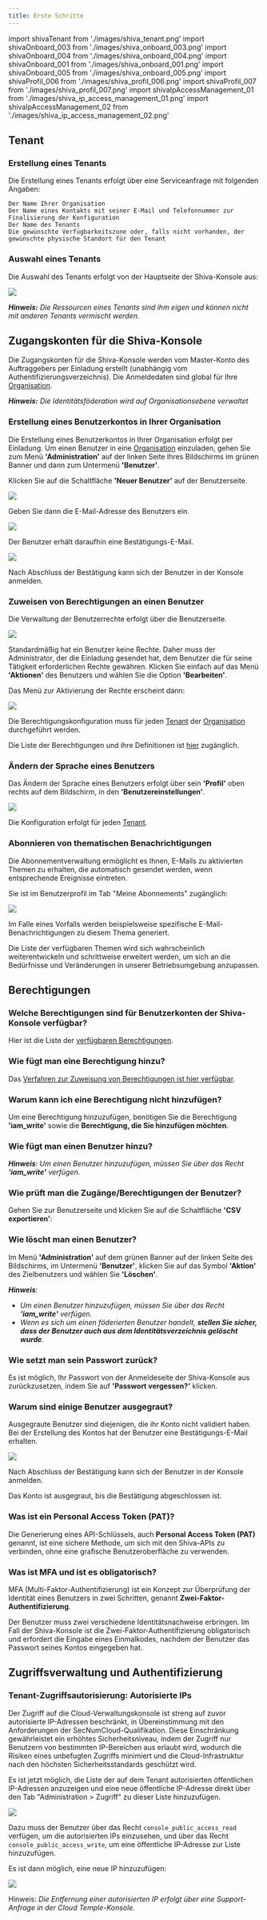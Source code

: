 ```yaml
---
title: Erste Schritte
---
```

import shivaTenant from './images/shiva_tenant.png'
import shivaOnboard_003 from './images/shiva_onboard_003.png'
import shivaOnboard_004 from './images/shiva_onboard_004.png'
import shivaOnboard_001 from './images/shiva_onboard_001.png'
import shivaOnboard_005 from './images/shiva_onboard_005.png'
import shivaProfil_006 from './images/shiva_profil_006.png'
import shivaProfil_007 from './images/shiva_profil_007.png'
import shivaIpAccessManagement_01 from './images/shiva_ip_access_management_01.png'
import shivaIpAccessManagement_02 from './images/shiva_ip_access_management_02.png'

## Tenant

### Erstellung eines Tenants

Die Erstellung eines Tenants erfolgt über eine Serviceanfrage mit folgenden Angaben:

    Der Name Ihrer Organisation
    Der Name eines Kontakts mit seiner E-Mail und Telefonnummer zur Finalisierung der Konfiguration
    Der Name des Tenants
    Die gewünschte Verfügbarkeitszone oder, falls nicht vorhanden, der gewünschte physische Standort für den Tenant

### Auswahl eines Tenants

Die Auswahl des Tenants erfolgt von der Hauptseite der Shiva-Konsole aus:

<img src={shivaTenant} />

*__Hinweis:__ Die Ressourcen eines Tenants sind ihm eigen und können nicht mit anderen Tenants vermischt werden.*

## Zugangskonten für die Shiva-Konsole

Die Zugangskonten für die Shiva-Konsole werden vom Master-Konto des Auftraggebers per Einladung erstellt (unabhängig vom Authentifizierungsverzeichnis).
Die Anmeldedaten sind global für Ihre [Organisation](concepts.md#organisations).

*__Hinweis:__ Die Identitätsföderation wird auf Organisationsebene verwaltet*

### Erstellung eines Benutzerkontos in Ihrer Organisation

Die Erstellung eines Benutzerkontos in Ihrer Organisation erfolgt per Einladung. Um einen Benutzer in eine [Organisation](concepts.md#organisations) einzuladen, gehen Sie zum Menü __'Administration'__ auf der linken Seite Ihres Bildschirms im grünen Banner und dann zum Untermenü __'Benutzer'__.

Klicken Sie auf die Schaltfläche __'Neuer Benutzer'__ auf der Benutzerseite.

<img src={shivaOnboard_003} />

Geben Sie dann die E-Mail-Adresse des Benutzers ein.

<img src={shivaOnboard_004} />

Der Benutzer erhält daraufhin eine Bestätigungs-E-Mail.

<img src={shivaOnboard_001} />

Nach Abschluss der Bestätigung kann sich der Benutzer in der Konsole anmelden.

### Zuweisen von Berechtigungen an einen Benutzer

Die Verwaltung der Benutzerrechte erfolgt über die Benutzerseite.

<img src={shivaOnboard_003} />

Standardmäßig hat ein Benutzer keine Rechte. Daher muss der Administrator, der die Einladung gesendet hat, dem Benutzer die für seine Tätigkeit erforderlichen Rechte gewähren. Klicken Sie einfach auf das Menü __'Aktionen'__ des Benutzers und wählen Sie die Option __'Bearbeiten'__.

Das Menü zur Aktivierung der Rechte erscheint dann:

<img src={shivaOnboard_005} />

Die Berechtigungskonfiguration muss für jeden [Tenant](concepts.md#tenant) der [Organisation](concepts.md#organisations) durchgeführt werden.

Die Liste der Berechtigungen und ihre Definitionen ist [hier](#permissions) zugänglich.

### Ändern der Sprache eines Benutzers

Das Ändern der Sprache eines Benutzers erfolgt über sein __'Profil'__ oben rechts auf dem Bildschirm, in den __'Benutzereinstellungen'__.

<img src={shivaProfil_006} />

Die Konfiguration erfolgt für jeden [Tenant](concepts.md#tenant).

### Abonnieren von thematischen Benachrichtigungen

Die Abonnementverwaltung ermöglicht es Ihnen, E-Mails zu aktivierten Themen zu erhalten, die automatisch gesendet werden, wenn entsprechende Ereignisse eintreten.

Sie ist im Benutzerprofil im Tab "Meine Abonnements" zugänglich:

<img src={shivaProfil_007} />

Im Falle eines Vorfalls werden beispielsweise spezifische E-Mail-Benachrichtigungen zu diesem Thema generiert.

Die Liste der verfügbaren Themen wird sich wahrscheinlich weiterentwickeln und schrittweise erweitert werden, um sich an die Bedürfnisse und Veränderungen in unserer Betriebsumgebung anzupassen.

## Berechtigungen

### Welche Berechtigungen sind für Benutzerkonten der Shiva-Konsole verfügbar?

Hier ist die Liste der [verfügbaren Berechtigungen](#permissions).

### Wie fügt man eine Berechtigung hinzu?

Das [Verfahren zur Zuweisung von Berechtigungen ist hier verfügbar](#permissions).

### Warum kann ich eine Berechtigung nicht hinzufügen?

Um eine Berechtigung hinzuzufügen, benötigen Sie die Berechtigung __'iam_write'__ sowie die __Berechtigung, die Sie hinzufügen möchten__.

### Wie fügt man einen Benutzer hinzu?

*__Hinweis__: Um einen Benutzer hinzuzufügen, müssen Sie über das Recht __'iam_write'__ verfügen.*

### Wie prüft man die Zugänge/Berechtigungen der Benutzer?

Gehen Sie zur Benutzerseite und klicken Sie auf die Schaltfläche __'CSV exportieren'__:

### Wie löscht man einen Benutzer?

Im Menü __'Administration'__ auf dem grünen Banner auf der linken Seite des Bildschirms, im Untermenü __'Benutzer'__, klicken Sie auf das Symbol __'Aktion'__ des Zielbenutzers und wählen Sie __'Löschen'__.

*__Hinweis__:*

- *Um einen Benutzer hinzuzufügen, müssen Sie über das Recht __'iam_write'__ verfügen.*
- *Wenn es sich um einen föderierten Benutzer handelt, __stellen Sie sicher, dass der Benutzer auch aus dem Identitätsverzeichnis gelöscht wurde__.*

### Wie setzt man sein Passwort zurück?

Es ist möglich, Ihr Passwort von der Anmeldeseite der Shiva-Konsole aus zurückzusetzen, indem Sie auf __'Passwort vergessen?'__ klicken.

### Warum sind einige Benutzer ausgegraut?

Ausgegraute Benutzer sind diejenigen, die ihr Konto nicht validiert haben. Bei der Erstellung des Kontos hat der Benutzer eine Bestätigungs-E-Mail erhalten.

<img src={shivaOnboard_001} />

Nach Abschluss der Bestätigung kann sich der Benutzer in der Konsole anmelden.

Das Konto ist ausgegraut, bis die Bestätigung abgeschlossen ist.

### Was ist ein Personal Access Token (PAT)?

Die Generierung eines API-Schlüssels, auch __Personal Access Token (PAT)__ genannt, ist eine sichere Methode, um sich mit den Shiva-APIs zu verbinden, ohne eine grafische Benutzeroberfläche zu verwenden.

### Was ist MFA und ist es obligatorisch?

MFA (Multi-Faktor-Authentifizierung) ist ein Konzept zur Überprüfung der Identität eines Benutzers in zwei Schritten, genannt __Zwei-Faktor-Authentifizierung__.

Der Benutzer muss zwei verschiedene Identitätsnachweise erbringen. Im Fall der Shiva-Konsole ist die Zwei-Faktor-Authentifizierung obligatorisch und erfordert die Eingabe eines Einmalkodes, nachdem der Benutzer das Passwort seines Kontos eingegeben hat.

## Zugriffsverwaltung und Authentifizierung

### Tenant-Zugriffsautorisierung: Autorisierte IPs

Der Zugriff auf die Cloud-Verwaltungskonsole ist streng auf zuvor autorisierte IP-Adressen beschränkt, in Übereinstimmung mit den Anforderungen der SecNumCloud-Qualifikation. Diese Einschränkung gewährleistet ein erhöhtes Sicherheitsniveau, indem der Zugriff nur Benutzern von bestimmten IP-Bereichen aus erlaubt wird, wodurch die Risiken eines unbefugten Zugriffs minimiert und die Cloud-Infrastruktur nach den höchsten Sicherheitsstandards geschützt wird.

Es ist jetzt möglich, die Liste der auf dem Tenant autorisierten öffentlichen IP-Adressen anzuzeigen und eine neue öffentliche IP-Adresse direkt über den Tab "Administration > Zugriff" zu dieser Liste hinzuzufügen.

<img src={shivaIpAccessManagement_01} />

Dazu muss der Benutzer über das Recht `console_public_access_read` verfügen, um die autorisierten IPs einzusehen, und über das Recht `console_public_access_write`, um eine öffentliche IP-Adresse zur Liste hinzuzufügen.

Es ist dann möglich, eine neue IP hinzuzufügen:

<img src={shivaIpAccessManagement_02} />

Hinweis: *Die Entfernung einer autorisierten IP erfolgt über eine Support-Anfrage in der Cloud Temple-Konsole.*
